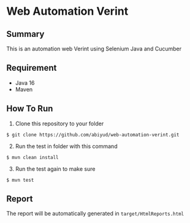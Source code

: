 # Web Automation Verint

## Summary
This is an automation web Verint using Selenium Java and Cucumber

## Requirement
- Java 16
- Maven

## How To Run
1. Clone this repository to your folder
```shell
$ git clone https://github.com/abiyud/web-automation-verint.git
```
2. Run the test in folder with this command
```shell
$ mvn clean install
```
3. Run the test again to make sure
```shell
$ mvn test
```

## Report
The report will be automatically generated in `target/HtmlReports.html`